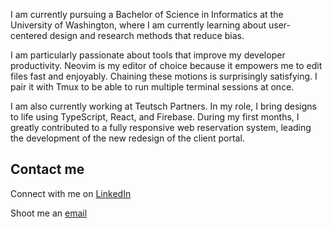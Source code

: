 I am currently pursuing a Bachelor of Science in Informatics at the University of Washington, where I am currently learning about user-centered design and research methods that reduce bias.

I am particularly passionate about tools that improve my developer productivity. Neovim is my editor of choice because it empowers me to edit files fast and enjoyably. Chaining these motions is surprisingly satisfying. I pair it with Tmux to be able to run multiple terminal sessions at once.

I am also currently working at Teutsch Partners. In my role, I bring designs to life using TypeScript, React, and Firebase. During my first months, I greatly contributed to a fully responsive web reservation system, leading the development of the new redesign of the client portal.

## Contact me

Connect with me on [LinkedIn](https://www.linkedin.com/in/santiago-garcia-591286212/)

Shoot me an [email](mailto:santi14@uw.edu)
